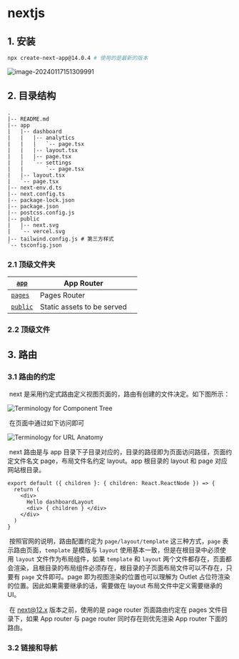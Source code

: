 # nextjs

## 1. 安装

```bash
npx create-next-app@14.0.4 # 使用的是最新的版本
```

![image-20240117151309991](C:/Users/user/AppData/Roaming/Typora/typora-user-images/image-20240117151309991.png)

## 2. 目录结构

```
.
|-- README.md
|-- app
|   |-- dashboard
|   |   |-- analytics
|   |   |   `-- page.tsx
|   |   |-- layout.tsx
|   |   |-- page.tsx
|   |   `-- settings
|   |       `-- page.tsx
|   |-- layout.tsx
|   `-- page.tsx
|-- next-env.d.ts
|-- next.config.ts
|-- package-lock.json
|-- package.json
|-- postcss.config.js
|-- public
|   |-- next.svg
|   `-- vercel.svg
|-- tailwind.config.js # 第三方样式
`-- tsconfig.json

```

### 2.1 顶级文件夹

| [`app`](https://nextjs.org/docs/app/building-your-application/routing) | App Router                 |      |
| ------------------------------------------------------------ | -------------------------- | ---- |
| [`pages`](https://nextjs.org/docs/pages/building-your-application/routing) | Pages Router               |      |
| [`public`](https://nextjs.org/docs/app/building-your-application/optimizing/static-assets) | Static assets to be served |      |

### 2.2 顶级文件



## 3. 路由

### 3.1 路由的约定

​	next 是采用约定式路由定义视图页面的，路由有创建的文件决定。如下图所示：

![Terminology for Component Tree](https://nextjs.org/_next/image?url=%2Fdocs%2Flight%2Fterminology-component-tree.png&w=3840&q=75&dpl=dpl_48oNJS5BFcpzrgy9nvGYCkyvBDXL)

​	在页面中通过如下访问即可

![Terminology for URL Anatomy](https://nextjs.org/_next/image?url=%2Fdocs%2Flight%2Fterminology-url-anatomy.png&w=3840&q=75&dpl=dpl_48oNJS5BFcpzrgy9nvGYCkyvBDXL)

​	next 路由是与 app 目录下子目录对应的，目录的路径即为页面访问路径，页面约定文件名文 page，布局文件名约定 layout。app 根目录的 layout 和 page 对应网站根目录。

```tsx
export default ({ children }: { children: React.ReactNode }) => {
  return (
    <div>
      Hello dashboardLayout 
      <div> { children } </div>
    </div>
  )
}
```

​	按照官网的说明，路由配置约定为 `page/layout/template` 这三种方式，`page` 表示路由页面，`template` 是模版与 `layout` 使用基本一致，但是在根目录中必须使用 `layout` 文件作为布局组件，如果 `template` 和 `layout` 两个文件都存在，页面都会渲染，且根目录的布局组件必须存在，根目录的子页面布局文件可以不存在，只要有 `page` 文件即可。page 即为视图渲染的位置也可以理解为 Outlet 占位符渲染的位置。因此如果需要继承的话，需要做在 layout 布局文件中定义需要继承的 UI。

​	在 next@12.x 版本之前，使用的是 page router 页面路由约定在 pages 文件目录下，如果 App router 与 page router 同时存在则优先渲染 App router 下面的路由。

### 3.2 链接和导航

